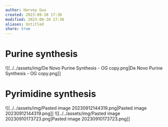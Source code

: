 ```yaml
---
author: Harvey Guo
created: 2023-09-10 17:36
modified: 2023-09-10 17:36
aliases: Untitled
share: true
---
```

# Purine synthesis
![[../../assets/img/De Novo Purine Synthesis - OG copy.png|De Novo Purine Synthesis - OG copy.png]]
# Pyrimidine synthesis
![[../../assets/img/Pasted image 20230912144319.png|Pasted image 20230912144319.png]]
![[../../assets/img/Pasted image 20230910173723.png|Pasted image 20230910173723.png]]

